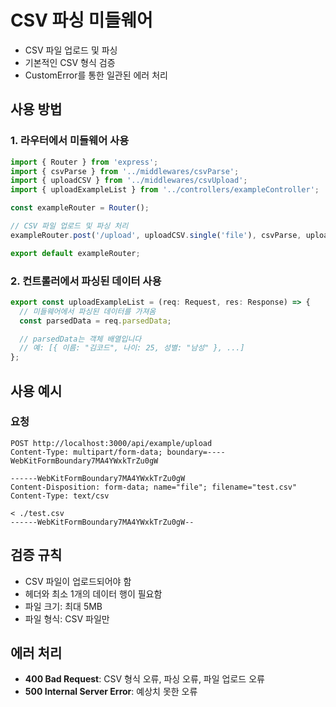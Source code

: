 # CSV 파싱 미들웨어

- CSV 파일 업로드 및 파싱
- 기본적인 CSV 형식 검증
- CustomError를 통한 일관된 에러 처리

## 사용 방법

### 1. 라우터에서 미들웨어 사용

```typescript
import { Router } from 'express';
import { csvParse } from '../middlewares/csvParse';
import { uploadCSV } from '../middlewares/csvUpload';
import { uploadExampleList } from '../controllers/exampleController';

const exampleRouter = Router();

// CSV 파일 업로드 및 파싱 처리
exampleRouter.post('/upload', uploadCSV.single('file'), csvParse, uploadExampleList);

export default exampleRouter;
```

### 2. 컨트롤러에서 파싱된 데이터 사용

```typescript
export const uploadExampleList = (req: Request, res: Response) => {
  // 미들웨어에서 파싱된 데이터를 가져옴
  const parsedData = req.parsedData;

  // parsedData는 객체 배열입니다
  // 예: [{ 이름: "김코드", 나이: 25, 성별: "남성" }, ...]
};
```

## 사용 예시

### 요청

```http
POST http://localhost:3000/api/example/upload
Content-Type: multipart/form-data; boundary=----WebKitFormBoundary7MA4YWxkTrZu0gW

------WebKitFormBoundary7MA4YWxkTrZu0gW
Content-Disposition: form-data; name="file"; filename="test.csv"
Content-Type: text/csv

< ./test.csv
------WebKitFormBoundary7MA4YWxkTrZu0gW--
```

## 검증 규칙

- CSV 파일이 업로드되어야 함
- 헤더와 최소 1개의 데이터 행이 필요함
- 파일 크기: 최대 5MB
- 파일 형식: CSV 파일만

## 에러 처리

- **400 Bad Request**: CSV 형식 오류, 파싱 오류, 파일 업로드 오류
- **500 Internal Server Error**: 예상치 못한 오류

